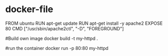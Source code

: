 # docker-file
FROM ubuntu
RUN apt-get update
RUN apt-get install -y apache2
EXPOSE 80
CMD ["/usr/sbin/apache2ctl", "-D", "FOREGROUND"]

#Build own image
docker build -t my-httpd .

#run the container
docker run -p 80:80 my-httpd


